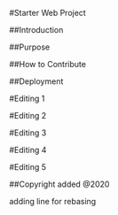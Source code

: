 #Starter Web Project

##Introduction

##Purpose

##How to Contribute


##Deployment

#Editing 1

#Editing 2

#Editing 3

#Editing 4

#Editing 5

##Copyright added
@2020

adding line for rebasing